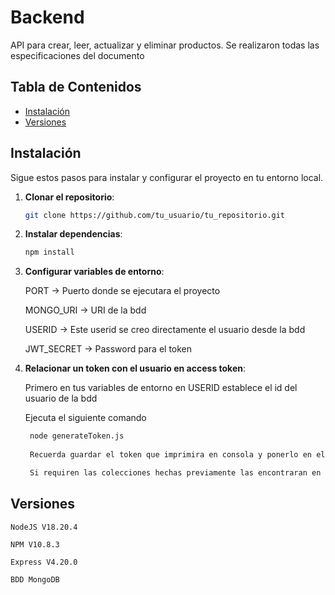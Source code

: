 # Backend

API para crear, leer, actualizar y eliminar productos. Se realizaron todas las especificaciones del documento

## Tabla de Contenidos


- [Instalación](#instalación)
- [Versiones](#versiones)


## Instalación

Sigue estos pasos para instalar y configurar el proyecto en tu entorno local.

1. **Clonar el repositorio**:

   ```bash
   git clone https://github.com/tu_usuario/tu_repositorio.git

2. **Instalar dependencias**:

   ```bash
   npm install

3. **Configurar variables de entorno**:

    PORT -> Puerto donde se ejecutara el proyecto
    
    MONGO_URI -> URI de la bdd
    
    USERID -> Este userid se creo directamente el usuario desde la bdd

    JWT_SECRET -> Password para el token

4. **Relacionar un token con el usuario en access token**:

    Primero en tus variables de entorno en USERID establece el id del usuario de la bdd

    Ejecuta el siguiente comando

   ```bash
    node generateToken.js
    
    Recuerda guardar el token que imprimira en consola y ponerlo en el front para validar las peticiones

    Si requiren las colecciones hechas previamente las encontraran en la carpeta public/collections


## Versiones

    NodeJS V18.20.4

    NPM V10.8.3
    
    Express V4.20.0

    BDD MongoDB
